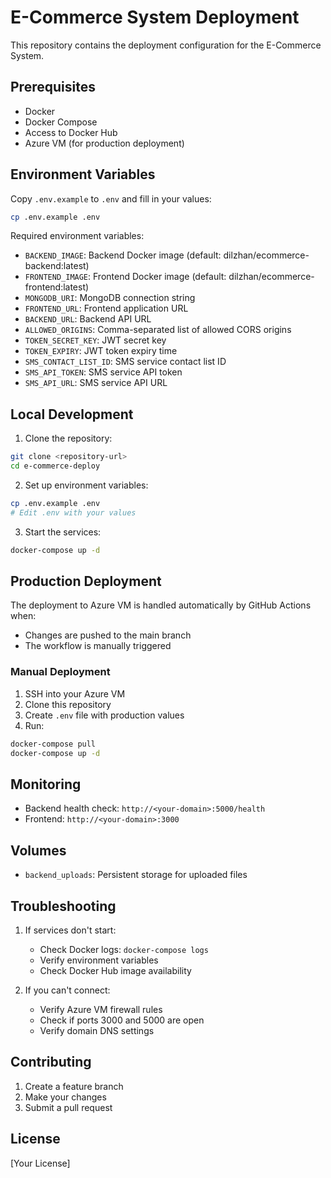# E-Commerce System Deployment

This repository contains the deployment configuration for the E-Commerce System.

## Prerequisites

- Docker
- Docker Compose
- Access to Docker Hub
- Azure VM (for production deployment)

## Environment Variables

Copy `.env.example` to `.env` and fill in your values:

```bash
cp .env.example .env
```

Required environment variables:

- `BACKEND_IMAGE`: Backend Docker image (default: dilzhan/ecommerce-backend:latest)
- `FRONTEND_IMAGE`: Frontend Docker image (default: dilzhan/ecommerce-frontend:latest)
- `MONGODB_URI`: MongoDB connection string
- `FRONTEND_URL`: Frontend application URL
- `BACKEND_URL`: Backend API URL
- `ALLOWED_ORIGINS`: Comma-separated list of allowed CORS origins
- `TOKEN_SECRET_KEY`: JWT secret key
- `TOKEN_EXPIRY`: JWT token expiry time
- `SMS_CONTACT_LIST_ID`: SMS service contact list ID
- `SMS_API_TOKEN`: SMS service API token
- `SMS_API_URL`: SMS service API URL

## Local Development

1. Clone the repository:
```bash
git clone <repository-url>
cd e-commerce-deploy
```

2. Set up environment variables:
```bash
cp .env.example .env
# Edit .env with your values
```

3. Start the services:
```bash
docker-compose up -d
```

## Production Deployment

The deployment to Azure VM is handled automatically by GitHub Actions when:
- Changes are pushed to the main branch
- The workflow is manually triggered

### Manual Deployment

1. SSH into your Azure VM
2. Clone this repository
3. Create `.env` file with production values
4. Run:
```bash
docker-compose pull
docker-compose up -d
```

## Monitoring

- Backend health check: `http://<your-domain>:5000/health`
- Frontend: `http://<your-domain>:3000`

## Volumes

- `backend_uploads`: Persistent storage for uploaded files

## Troubleshooting

1. If services don't start:
   - Check Docker logs: `docker-compose logs`
   - Verify environment variables
   - Check Docker Hub image availability

2. If you can't connect:
   - Verify Azure VM firewall rules
   - Check if ports 3000 and 5000 are open
   - Verify domain DNS settings

## Contributing

1. Create a feature branch
2. Make your changes
3. Submit a pull request

## License

[Your License] 